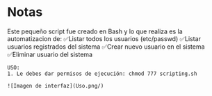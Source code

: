 # Notas 

Este pequeño script fue creado en Bash y lo que realiza es la automatizacion de:
    ✅Listar todos los usuarios (etc/passwd)
    ✅Listar usuarios registrados del sistema
    ✅Crear nuevo usuario en el sistema
    ✅Eliminar usuario del sistema


```
USO:
1. Le debes dar permisos de ejecución: chmod 777 scripting.sh

![Imagen de interfaz](Uso.png/)
```